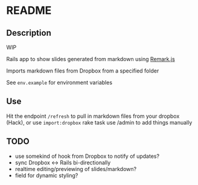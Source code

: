 # README

## Description

WIP

Rails app to show slides generated from markdown using
[Remark.js](https://remarkjs.com/)

Imports markdown files from Dropbox from a specified folder

See `env.example` for environment variables

## Use
Hit the endpoint `/refresh` to pull in markdown files from your dropbox (Hack), or
use `import:dropbox` rake task
use /admin to add things manually

## TODO
- use somekind of hook from Dropbox to notify of updates?
- sync Dropbox <-> Rails bi-directionally
- realtime editing/previewing of slides/markdown?
- field for dynamic styling?


